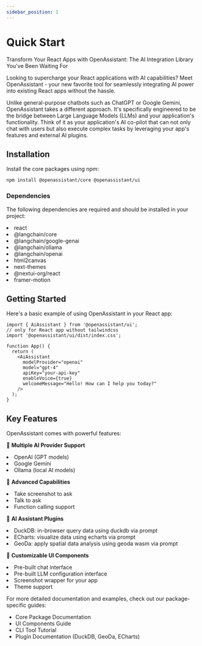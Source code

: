 ```yaml
---
sidebar_position: 1
---
```


# Quick Start

Transform Your React Apps with OpenAssistant: The AI Integration Library You've Been Waiting For

Looking to supercharge your React applications with AI capabilities? Meet OpenAssistant - your new favorite tool for seamlessly integrating AI power into existing React apps without the hassle.

Unlike general-purpose chatbots such as ChatGPT or Google Gemini, OpenAssistant takes a different approach. It's specifically engineered to be the bridge between Large Language Models (LLMs) and your application's functionality. Think of it as your application's AI co-pilot that can not only chat with users but also execute complex tasks by leveraging your app's features and external AI plugins.

## **Installation**

Install the core packages using npm:

```bash
npm install @openassistant/core @openassistant/ui
```

### **Dependencies**

The following dependencies are required and should be installed in your project:

<li> react </li>
<li> @langchain/core </li>
<li> @langchain/google-genai </li>
<li> @langchain/ollama </li>
<li> @langchain/openai </li>
<li> html2canvas </li>
<li> next-themes </li>
<li> @nextui-org/react </li>
<li> framer-motion </li>

## **Getting Started**

Here's a basic example of using OpenAssistant in your React app:

```tsx
import { AiAssistant } from '@openassistant/ui';
// only for React app without tailwindcss
import '@openassistant/ui/dist/index.css';

function App() {
  return (
    <AiAssistant
      modelProvider="openai"
      model="gpt-4"
      apiKey="your-api-key"
      enableVoice={true}
      welcomeMessage="Hello! How can I help you today?"
    />
  );
}
```

## **Key Features**

OpenAssistant comes with powerful features:

🤖 **Multiple AI Provider Support**
  <li> OpenAI (GPT models) </li>
  <li> Google Gemini </li>
  <li> Ollama (local AI models) </li>

🎯 **Advanced Capabilities**
  <li> Take screenshot to ask </li>
  <li> Talk to ask </li>
  <li> Function calling support </li>

🌟 **AI Assistant Plugins**
  <li> DuckDB: in-browser query data using duckdb via prompt </li>
  <li> ECharts: visualize data using echarts via prompt </li>
  <li> GeoDa: apply spatial data analysis using geoda wasm via prompt </li>

🎨 **Customizable UI Components**
  <li> Pre-built chat interface </li>
  <li> Pre-built LLM configuration interface </li>
  <li> Screenshot wrapper for your app </li>
  <li> Theme support </li>

For more detailed documentation and examples, check out our package-specific guides:

- Core Package Documentation
- UI Components Guide
- CLI Tool Tutorial
- Plugin Documentation (DuckDB, GeoDa, ECharts)
